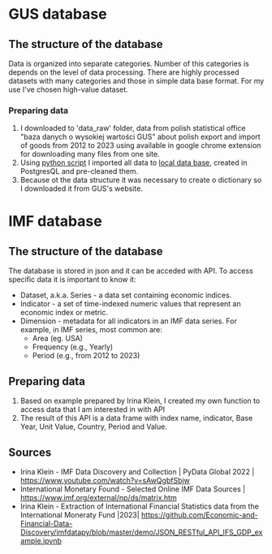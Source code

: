 # GUS database
## The structure of the database
Data is organized into separate categories. Number of this categories is depends on the level of data processing. There are highly processed datasets with many categories and those in simple data base format. For my use I've chosen high-value dataset.

### Preparing data
1. I downloaded to 'data_raw' folder, data from polish statistical office "baza danych o wysokiej wartości GUS" about polish export and import of goods from 2012 to 2023 using available in google chrome extension for downloading many files from one site.
2. Using [python script](/2_Prepare/scripts/data_to_database.py) I imported all data to [local data base](/2_Prepare/scripts/create_trade_raw_table.sql), created in PostgresQL and pre-cleaned them.
3. Because ot the data structure it was necessary to create o dictionary so I downloaded it from GUS's website.

# IMF database
## The structure of the database
The database is stored in json and it can be acceded with API. To access specific data it is important to know it: 
* Dataset, a.k.a. Series - a data set containing economic indices.
* Indicator - a set of time-indexed numeric values that represent an economic index or metric.
* Dimension - metadata for all indicators in an IMF data series. For example, in IMF series, most common are:
    * Area (eg. USA)
    * Frequency (e.g., Yearly)
    * Period (e.g., from 2012 to 2023)
## Preparing data
1. Based on example prepared by Irina Klein, I created my own function to access data that I am interested in with API
2. The result of this API is a data frame  with index name, indicator, Base Year, Unit Value, Country, Period and Value.

## Sources
* Irina Klein - IMF Data Discovery and Collection | PyData Global 2022 | https://www.youtube.com/watch?v=sAwQgbfSbjw
* International Monetary Found - Selected Online IMF Data Sources | https://www.imf.org/external/np/ds/matrix.htm
* Irina Klein - Extraction of International Financial Statistics data from the International Moneraty Fund |2023| https://github.com/Economic-and-Financial-Data-Discovery/imfdatapy/blob/master/demo/JSON_RESTful_API_IFS_GDP_example.ipynb